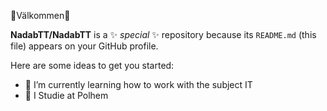 🙌Välkommen🙌

**NadabTT/NadabTT** is a ✨ _special_ ✨ repository because its `README.md` (this file) appears on your GitHub profile.

Here are some ideas to get you started:

- 🌱 I’m currently learning how to work with the subject IT
- 💼 I Studie at Polhem 
